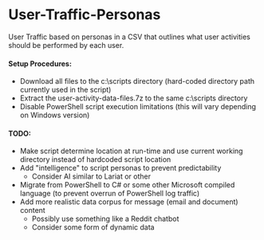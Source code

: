 # User-Traffic-Personas
User Traffic based on personas in a CSV that outlines what user activities should be performed by each user.

#### Setup Procedures:
  - Download all files to the c:\scripts directory (hard-coded directory path currently used in the script)
  - Extract the user-activity-data-files.7z to the same c:\scripts directory
  - Disable PowerShell script execution limitations (this will vary depending on Windows version)

#### TODO:
  - Make script determine location at run-time and use current working directory instead of hardcoded script location
  - Add "intelligence" to script personas to prevent predictability
    - Consider AI similar to Lariat or other
  - Migrate from PowerShell to C# or some other Microsoft compiled language (to prevent overrun of PowerShell log traffic)
  - Add more realistic data corpus for message (email and document) content
    - Possibly use something like a Reddit chatbot
    - Consider some form of dynamic data
